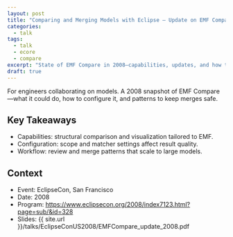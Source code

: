 ```yaml
---
layout: post
title: "Comparing and Merging Models with Eclipse — Update on EMF Compare (EclipseCon 2008)"
categories:
  - talk
tags:
  - talk
  - ecore
  - compare
excerpt: "State of EMF Compare in 2008—capabilities, updates, and how teams use it."
draft: true
---
```


For engineers collaborating on models. A 2008 snapshot of EMF Compare—what it could do, how to configure it, and patterns to keep merges safe.

## Key Takeaways
- Capabilities: structural comparison and visualization tailored to EMF.
- Configuration: scope and matcher settings affect result quality.
- Workflow: review and merge patterns that scale to large models.

## Context
- Event: EclipseCon, San Francisco
- Date: 2008
- Program: https://www.eclipsecon.org/2008/index7123.html?page=sub/&id=328
- Slides: {{ site.url }}/talks/EclipseConUS2008/EMFCompare_update_2008.pdf
